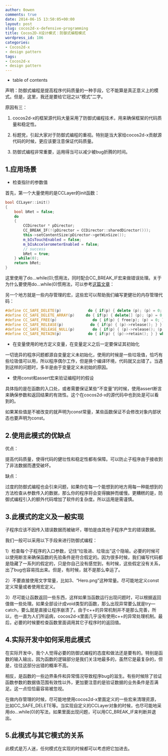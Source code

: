 ```yaml
---
author: 0owen
comments: true
date: 2014-06-15 13:50:05+00:00
layout: post
slug: cocos2d-x-defensive-programming
title: Cocos2D-X设计模式：防御式编程模式
wordpress_id: 106
categories:
- Cocos2d-x
- design pattern
tags:
- Cocos2d-x
- design pattern
---
```


* table of contents
<!-- toc -->
声明：防御式编程是提高程序代码质量的一种手段，它不能算是真正意义上的模式。但是，这里，我还是要给它冠之以“模式”二字。

原因有三：

  1. cocos2d-x的框架源代码大量采用了防御式编程技术，用来确保框架的代码质量和稳定性。

  2. 标题党，引起大家对于防御式编程的重视。特别是当大家给cocos2d-x贡献源代码的时候，更应该要注意保证代码质量。

  3. 防御式编程非常重要，运用得当可以减少被bug折腾的时间。

<!-- more -->

## 1.应用场景

- 检查指针的参数值

首先，第一个大量使用的是CCLayer的init函数：

```cpp
bool CCLayer::init()
{
    bool bRet = false;
    do
    {
        CCDirector * pDirector;
        CC_BREAK_IF(!(pDirector = CCDirector::sharedDirector()));
        this->setContentSize(pDirector->getWinSize());
        m_bIsTouchEnabled = false;
        m_bIsAccelerometerEnabled = false;
        // success
        bRet = true;
    } while(0);
    return bRet;
}
```

这里使用了do…while(0);惯用法，同时配合CC_BREAK_IF宏来做错误处理。关于为什么要使用do…while(0)惯用法，可以参考[这篇文章](http://www.cnblogs.com/baiyanhuang/archive/2009/09/16/1730736.html)：

另一个地方就是一些内存管理的宏，这些宏可以帮助我们编写更健壮的内存管理代码：

```cpp
#define CC_SAFE_DELETE(p)            do { if(p) { delete (p); (p) = 0; } } while(0)
#define CC_SAFE_DELETE_ARRAY(p)     do { if(p) { delete[] (p); (p) = 0; } } while(0)
#define CC_SAFE_FREE(p)                do { if(p) { free(p); (p) = 0; } } while(0)
#define CC_SAFE_RELEASE(p)            do { if(p) { (p)->release(); } } while(0)
#define CC_SAFE_RELEASE_NULL(p)        do { if(p) { (p)->release(); (p) = 0; } } while(0)
#define CC_SAFE_RETAIN(p)            do { if(p) { (p)->retain(); } } while(0)
```

- 在变量使用的地方定义变量，在变量定义之后一定要保证其初始化

一切诡异的程序问题都源自变量定义未初始化，使用的时候是一些垃圾值，恰巧有些垃圾值可以用，所以程序偶尔工作，但是换个编译环境，代码就又出错了。当遇到这样的问题时，多半是由于变量定义未初始的原因。

- 使用const和assert宏来验证编程时的假设

具体指的是在函数的入口处，或者需要保证某些“不变量”的时候，使用assert断言来确保参数和返回结果的有效性。这个在cocos2d-x的源代码中也到处是可以看到的。

如果某些值是不被改变的就声明为const常量，某些函数保证不会修改对象内部状态也要声明为const。

## 2.使用此模式的优缺点

优点：

提高代码质量，使得代码的健壮性和稳定性都有保障。可以防止子程序由于接收到了非法数据而遭受破坏。

缺点：

过度的防御式编程也会引来问题，如果你在每一个能想到的地方用每一种能想到的方法检查从参数传入的数据，那么你的程序将会变得臃肿而缓慢。更糟糕的是，防御式编程引入的额外代码增加了软件的复杂度。所以运用是需谨慎。

## 3.此模式的定义及一般实现

子程序应该不因传入错误数据而被破坏，哪怕是由其他子程序产生的错误数据。

我们一般可以采用以下手段来进行防御式编程：

1）检查每个子程序的入口参数，记住“垃圾进、垃圾出”这个隐喻。必要的时候可以使用断言来确保函数的先验条件是符合假定的。因为很多时候，我们编写代码都是隐藏了一系列的假定的，只是你自己没有感觉到，有时候，这些假定没有关系，出了bug也容易找出来。但是，有时候，就不是那么幸运了。

2）不要直接使用文字常量，比如3、“Hero.png”这种常量。尽可能地定义const定义常量或者使用宏定义。

3）尽可能让函数返回一些东西，这样如果当函数运行出现问题时，可以根据返回值做一些处理。如果全部设计成void类型的函数，那么出现异常要么就是try—catch，要么就是直接让程序崩溃了。由于c++的异常机制并不是那么完善，所以，也一直为人们所诟病，cocos2d-x里面几乎没有使用c++的异常处理机制。最后，必要的时候要检查函数里面调用其它子程序时的返回值。

## 4.实际开发中如何采用此模式

在实际开发中，我个人觉得必要的防御式编程的态度和做法还是要有的。特别是函数的输入输出，因为函数的逻辑部分是我们关注地最多的，虽然它是最复杂的，但是，往往这部分出错的概率不高。

相反，是函数的一些边界条件和异常情况导致程序bug的滋生。有些时候除了验证函数参数的数据值范围有效性以外，更加要注意的是验证数据的业务条件是否满足。这一点恰恰最容易被忽视。

在做内存管理的时候，尽可能地使用cocos2d-x里面定义的一些宏来清理资源，比如CC_SAFE_DELETE等。当实现自定义的CCLayer对象的时候，也尽可能地采用do…while(0)的写法，如果里面出现问题，可以用CC_BREAK_IF来判断并退出。

## 5.此模式与其它模式的关系

此模式是万人迷，任何模式在实现的时候都可以考虑把它加进去。
